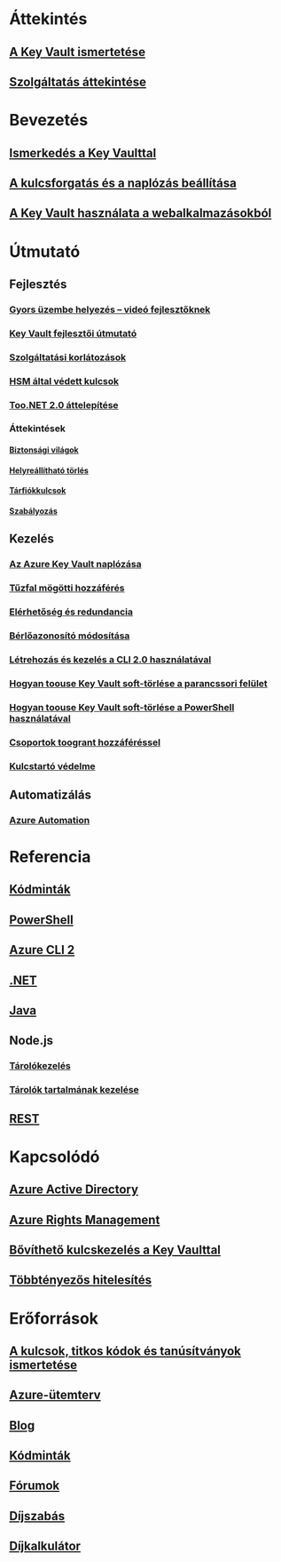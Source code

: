 # Áttekintés
## [A Key Vault ismertetése](key-vault-whatis.md)
## [Szolgáltatás áttekintése](https://azure.microsoft.com/services/key-vault/)

# Bevezetés
## [Ismerkedés a Key Vaulttal](key-vault-get-started.md)
## [A kulcsforgatás és a naplózás beállítása](key-vault-key-rotation-log-monitoring.md)
## [A Key Vault használata a webalkalmazásokból](key-vault-use-from-web-application.md)

# Útmutató
## Fejlesztés
### [Gyors üzembe helyezés – videó fejlesztőknek](http://channel9.msdn.com/Blogs/Windows-Azure/Azure-Key-Vault-Developer-Quick-Start)
### [Key Vault fejlesztői útmutató](key-vault-developers-guide.md)
### [Szolgáltatási korlátozások](key-vault-service-limits.md)
### [HSM által védett kulcsok](key-vault-hsm-protected-keys.md)
### [Too.NET 2.0 áttelepítése](key-vault-dotnet2api-release-notes.md)
### Áttekintések
#### [Biztonsági világok](key-vault-ovw-security-worlds.md)
#### [Helyreállítható törlés](key-vault-ovw-soft-delete.md)
#### [Tárfiókkulcsok](key-vault-ovw-storage-keys.md)
#### [Szabályozás](key-vault-ovw-throttling.md)

## Kezelés
### [Az Azure Key Vault naplózása](key-vault-logging.md)
### [Tűzfal mögötti hozzáférés](key-vault-access-behind-firewall.md)
### [Elérhetőség és redundancia](key-vault-disaster-recovery-guidance.md)
### [Bérlőazonosító módosítása](key-vault-subscription-move-fix.md)
### [Létrehozás és kezelés a CLI 2.0 használatával](key-vault-manage-with-cli2.md)
### [Hogyan toouse Key Vault soft-törlése a parancssori felület](key-vault-soft-delete-cli.md)
### [Hogyan toouse Key Vault soft-törlése a PowerShell használatával](key-vault-soft-delete-powershell.md)
### [Csoportok toogrant hozzáféréssel](key-vault-group-permissions-for-apps.md)
### [Kulcstartó védelme](key-vault-secure-your-key-vault.md)

## Automatizálás
### [Azure Automation](automation-manage-key-vault.md)

# Referencia
## [Kódminták](https://azure.microsoft.com/en-us/resources/samples/?service=key-vault)
## [PowerShell](/powershell/module/azurerm.keyvault)
## [Azure CLI 2](/cli/azure/keyvault)
## [.NET](/dotnet/api/microsoft.azure.keyvault)
## [Java](/java/api/com.microsoft.azure.keyvault)
## Node.js
### [Tárolókezelés](http://azure.github.io/azure-sdk-for-node/azure-arm-keyvault/latest)
### [Tárolók tartalmának kezelése](http://azure.github.io/azure-sdk-for-node/azure-keyvault/latest)
## [REST](/rest/api/keyvault)

# Kapcsolódó
## [Azure Active Directory](https://azure.microsoft.com/documentation/services/active-directory/)
## [Azure Rights Management](https://technet.microsoft.com/en-US/dn175750)
## [Bővíthető kulcskezelés a Key Vaulttal](https://msdn.microsoft.com/en-us/library/azure/dn198405)
## [Többtényezős hitelesítés](https://azure.microsoft.com/documentation/services/multi-factor-authentication/)

# Erőforrások
## [A kulcsok, titkos kódok és tanúsítványok ismertetése](https://docs.microsoft.com/rest/api/keyvault/about-keys--secrets-and-certificates)
## [Azure-ütemterv](https://azure.microsoft.com/roadmap/?category=security-identity)
## [Blog](http://blogs.technet.com/b/kv/)
## [Kódminták](https://www.microsoft.com/download/details.aspx?id=45343)
## [Fórumok](https://social.msdn.microsoft.com/forums/azure/en-US/home?forum=AzureKeyVault)
## [Díjszabás](https://azure.microsoft.com/pricing/details/key-vault/)
## [Díjkalkulátor](https://azure.microsoft.com/pricing/calculator/)
